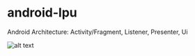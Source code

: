 # android-lpu
Android Architecture: Activity/Fragment, Listener, Presenter, Ui

![alt text](https://scontent-sin6-2.cdninstagram.com/vp/34c3ba6e6e7953eebc30a98c1b1e4300/5C7FAF01/t51.2885-15/sh0.08/e35/s750x750/43425317_310832003081801_4116897005169242074_n.jpg)
